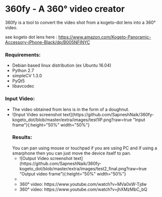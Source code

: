 <h1>360fy - A 360° video creator</h1>

360fy is a tool to convert the video shot from a kogeto-dot lens into a 360° video.

see kogeto dot lens here : https://www.amazon.com/Kogeto-Panoramic-Accessory-iPhone-Black/dp/B005NFINYC

<h3> Requirements: </h3>
<ul>
<li> Debian based linux distribution (ex Ubuntu 16.04) </li>
<li> Python 2.7 </li>
<li> simpleCV 1.3.0 </li>
<li> PyQt5 </li>
<li> libavcodec </li> </ul>

<h3> Input Video: </h3>
<ul>
<li>
The video obtained from lens is in the form of a doughnut.
<li>
![Input Video screenshot text](https://github.com/SapneshNaik/360fy-kogeto_dot/blob/master/extra/images/test1IP.png?raw=true "Input frame"){:height="50%" width="50%"}

<h3>Results:</h3>
You can pan using mouse or touchpad if you are using PC and if using a smarphone then you can just move the device itself to pan.
<ul>
<li>
![Output Video screenshot text](https://github.com/SapneshNaik/360fy-kogeto_dot/blob/master/extra/images/test2_final.png?raw=true "Output video frame"){:height="50%" width="50%"} </li>
<li>
<li>
360° video: https://www.youtube.com/watch?v=MVa0xW-Tjdw</li>
<li>
360° video: https://www.youtube.com/watch?v=jhXMzMbC_bQ
</li>
